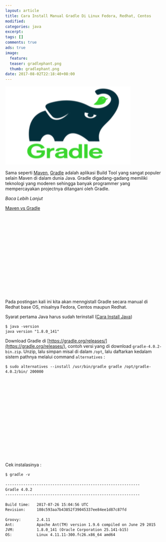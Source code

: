 ```yaml
---
layout: article
title: Cara Install Manual Gradle Di Linux Fedora, Redhat, Centos
modified:
categories: java
excerpt:
tags: []
comments: true
ads: true
image:
  feature:
  teaser: gradlephant.png
  thumb: gradlephant.png
date: 2017-08-02T22:18:40+08:00
---
```


![Gradle](/images/gradlephant.png)

Sama seperti [Maven](https://maven.apache.org/), [Gradle](https://gradle.org/) adalah aplikasi Build Tool yang sangat populer selain Maven di dalam dunia Java. Gradle digadang-gadang memiliki teknologi yang moderen sehingga banyak programmer yang mempercayakan projectnya ditangani oleh Gradle.

*Baca Lebih Lanjut*

[Maven vs Gradle](https://gradle.org/maven-vs-gradle/)

<center><script async src="//pagead2.googlesyndication.com/pagead/js/adsbygoogle.js"></script><!-- BOX--><ins class="adsbygoogle"  style="display:inline-block;width:300px;height:250px" data-ad-client="ca-pub-4504493660273886" data-ad-slot="1638134271"></ins><script>(adsbygoogle = window.adsbygoogle || []).push({});</script></center>

Pada postingan kali ini kita akan menngistall Gradle secara manual di Redhat base OS, misalnya Fedora, Centos maupun Redhat.

Syarat pertama Java harus sudah terinstall ([Cara Install Java](cara-install-jdk-fedora/))

```
$ java -version
java version "1.8.0_141"
```

Download Gradle di [https://gradle.org/releases/](https://gradle.org/releases/), contoh versi yang di download `gradle-4.0.2-bin.zip`. Unzip, lalu simpan misal di dalam `/opt`, lalu daftarkan kedalam sistem pathnya melalui command `alternatives` :

```
$ sudo alternatives --install /usr/bin/gradle gradle /opt/gradle-4.0.2/bin/ 200000
```

<center><script async src="//pagead2.googlesyndication.com/pagead/js/adsbygoogle.js"></script><!-- BOX--><ins class="adsbygoogle"  style="display:inline-block;width:300px;height:250px" data-ad-client="ca-pub-4504493660273886" data-ad-slot="1638134271"></ins><script>(adsbygoogle = window.adsbygoogle || []).push({});</script></center>


Cek instalasinya :

```
$ gradle -v

------------------------------------------------------------
Gradle 4.0.2
------------------------------------------------------------

Build time:   2017-07-26 15:04:56 UTC
Revision:     108c593aa7b43852f39045337ee84ee1d87c87fd

Groovy:       2.4.11
Ant:          Apache Ant(TM) version 1.9.6 compiled on June 29 2015
JVM:          1.8.0_141 (Oracle Corporation 25.141-b15)
OS:           Linux 4.11.11-300.fc26.x86_64 amd64
```
